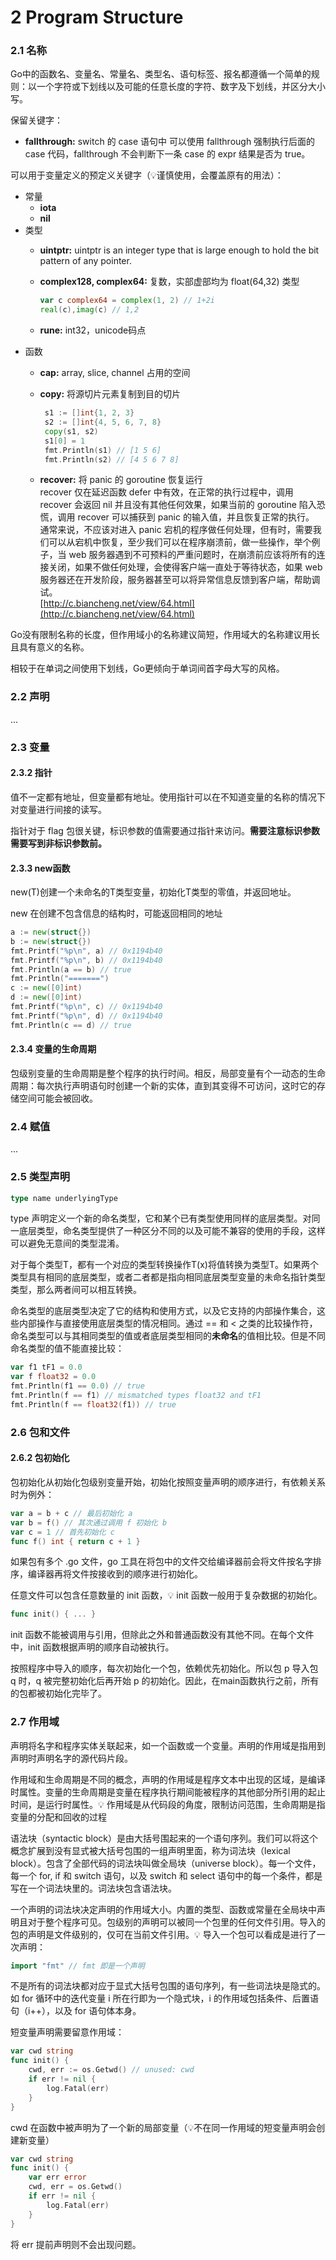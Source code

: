 # 2 Program Structure

### 2.1 名称

Go中的函数名、变量名、常量名、类型名、语句标签、报名都遵循一个简单的规则：以一个字符或下划线以及可能的任意长度的字符、数字及下划线，并区分大小写。

保留关键字：

* **fallthrough:** switch 的 case 语句中 可以使用 fallthrough 强制执行后面的 case 代码，fallthrough 不会判断下一条 case 的 expr 结果是否为 true。

可以用于变量定义的预定义关键字（💡谨慎使用，会覆盖原有的用法）：

* 常量
  * **iota**
  * **nil**
* 类型
  * **uintptr:** uintptr is an integer type that is large enough to hold the bit pattern of any pointer.
  *   **complex128, complex64:** 复数，实部虚部均为 float(64,32) 类型

      ```go
      var c complex64 = complex(1, 2) // 1+2i
      real(c),imag(c) // 1,2
      ```
  * **rune:** int32，unicode码点
* 函数
  * **cap:** array, slice, channel 占用的空间
  *   **copy:** 将源切片元素复制到目的切片

      ```go
       s1 := []int{1, 2, 3}
       s2 := []int{4, 5, 6, 7, 8}
       copy(s1, s2)
       s1[0] = 1
       fmt.Println(s1) // [1 5 6]
       fmt.Println(s2) // [4 5 6 7 8]
      ```
  * **recover:** 将 panic 的 goroutine 恢复运行\
    recover 仅在延迟函数 defer 中有效，在正常的执行过程中，调用 recover 会返回 nil 并且没有其他任何效果，如果当前的 goroutine 陷入恐慌，调用 recover 可以捕获到 panic 的输入值，并且恢复正常的执行。\
    通常来说，不应该对进入 panic 宕机的程序做任何处理，但有时，需要我们可以从宕机中恢复，至少我们可以在程序崩溃前，做一些操作，举个例子，当 web 服务器遇到不可预料的严重问题时，在崩溃前应该将所有的连接关闭，如果不做任何处理，会使得客户端一直处于等待状态，如果 web 服务器还在开发阶段，服务器甚至可以将异常信息反馈到客户端，帮助调试。\
    [http://c.biancheng.net/view/64.html](http://c.biancheng.net/view/64.html)

Go没有限制名称的长度，但作用域小的名称建议简短，作用域大的名称建议用长且具有意义的名称。

相较于在单词之间使用下划线，Go更倾向于单词间首字母大写的风格。

### 2.2 声明

...

### 2.3 变量

#### 2.3.2 指针

值不一定都有地址，但变量都有地址。使用指针可以在不知道变量的名称的情况下对变量进行间接的读写。

指针对于 flag 包很关键，标识参数的值需要通过指针来访问。**需要注意标识参数需要写到非标识参数前。**

#### 2.3.3 new函数

new(T)创建一个未命名的T类型变量，初始化T类型的零值，并返回地址。

new 在创建不包含信息的结构时，可能返回相同的地址

```go
a := new(struct{})
b := new(struct{})
fmt.Printf("%p\n", a) // 0x1194b40
fmt.Printf("%p\n", b) // 0x1194b40
fmt.Println(a == b) // true
fmt.Println("=======")
c := new([0]int)
d := new([0]int)
fmt.Printf("%p\n", c) // 0x1194b40
fmt.Printf("%p\n", d) // 0x1194b40
fmt.Println(c == d) // true
```

#### 2.3.4 变量的生命周期

包级别变量的生命周期是整个程序的执行时间。相反，局部变量有个一动态的生命周期：每次执行声明语句时创建一个新的实体，直到其变得不可访问，这时它的存储空间可能会被回收。

### 2.4 赋值

...

### 2.5 类型声明

```go
type name underlyingType
```

type 声明定义一个新的命名类型，它和某个已有类型使用同样的底层类型。对同一底层类型，命名类型提供了一种区分不同的以及可能不兼容的使用的手段，这样可以避免无意间的类型混淆。

对于每个类型T，都有一个对应的类型转换操作T(x)将值转换为类型T。如果两个类型具有相同的底层类型，或者二者都是指向相同底层类型变量的未命名指针类型类型，那么两者间可以相互转换。

命名类型的底层类型决定了它的结构和使用方式，以及它支持的内部操作集合，这些内部操作与直接使用底层类型的情况相同。通过 == 和 < 之类的比较操作符，命名类型可以与其相同类型的值或者底层类型相同的**未命名**的值相比较。但是不同命名类型的值不能直接比较：

```go
var f1 tF1 = 0.0
var f float32 = 0.0
fmt.Println(f1 == 0.0) // true
fmt.Println(f == f1) // mismatched types float32 and tF1
fmt.Println(f == float32(f1)) // true
```

### 2.6 包和文件

#### 2.6.2 包初始化

包初始化从初始化包级别变量开始，初始化按照变量声明的顺序进行，有依赖关系时为例外：

```go
var a = b + c // 最后初始化 a
var b = f() // 其次通过调用 f 初始化 b
var c = 1 // 首先初始化 c
func f() int { return c + 1 }
```

如果包有多个 .go 文件，go 工具在将包中的文件交给编译器前会将文件按名字排序，编译器再将文件按接收到的顺序进行初始化。

任意文件可以包含任意数量的 init 函数，💡 init 函数一般用于复杂数据的初始化。

```go
func init() { ... }
```

init 函数不能被调用与引用，但除此之外和普通函数没有其他不同。在每个文件中，init 函数根据声明的顺序自动被执行。

按照程序中导入的顺序，每次初始化一个包，依赖优先初始化。所以包 p 导入包 q 时，q 被完整初始化后再开始 p 的初始化。因此，在main函数执行之前，所有的包都被初始化完毕了。

### 2.7 作用域

声明将名字和程序实体关联起来，如一个函数或一个变量。声明的作用域是指用到声明时声明名字的源代码片段。

作用域和生命周期是不同的概念，声明的作用域是程序文本中出现的区域，是编译时属性。变量的生命周期是变量在程序执行期间能被程序的其他部分所引用的起止时间，是运行时属性。💡 作用域是从代码段的角度，限制访问范围，生命周期是指变量的分配和回收的过程

语法块（syntactic block）是由大括号围起来的一个语句序列。我们可以将这个概念扩展到没有显式被大括号包围的一组声明里面，称为词法块（lexical block）。包含了全部代码的词法块叫做全局块（universe block）。每一个文件，每一个 for, if 和 switch 语句，以及 switch 和 select 语句中的每一个条件，都是写在一个词法块里的。词法块包含语法块。

一个声明的词法块决定声明的作用域大小。内置的类型、函数或常量在全局块中声明且对于整个程序可见。包级别的声明可以被同一个包里的任何文件引用。导入的包的声明是文件级别的，仅可在当前文件引用。💡 导入一个包可以看成是进行了一次声明：

```go
import "fmt" // fmt 即是一个声明
```

不是所有的词法块都对应于显式大括号包围的语句序列，有一些词法块是隐式的。如 for 循环中的迭代变量 i 所在行即为一个隐式块，i 的作用域包括条件、后置语句（i++），以及 for 语句体本身。

短变量声明需要留意作用域：

```go
var cwd string
func init() {
    cwd, err := os.Getwd() // unused: cwd
    if err != nil {
        log.Fatal(err)
    }
}
```

cwd 在函数中被声明为了一个新的局部变量（💡不在同一作用域的短变量声明会创建新变量）

```go
var cwd string
func init() {
    var err error
    cwd, err = os.Getwd()
    if err != nil {
        log.Fatal(err)
    }
}
```

将 err 提前声明则不会出现问题。

